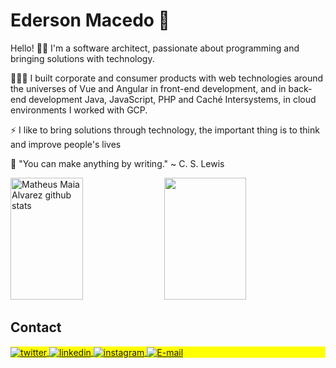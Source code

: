 # Ederson Macedo 📖

Hello! 🤝🏻 I'm a software architect, passionate about programming and bringing solutions with technology.

👩🏻‍💻 I built corporate and consumer products with web technologies around the universes of Vue and Angular in front-end development, and in back-end development Java, JavaScript, PHP and Caché Intersystems, in cloud environments I worked with GCP.

⚡ I like to bring solutions through technology, the important thing is to think and improve people's lives

📖 "You can make anything by writing." ~ C. S. Lewis

<div align="left">  
  <img width="48%" height="195px" src="https://github-readme-stats.vercel.app/api?username=oedersonmacedo&show_icons=true&count_private=true&hide_border=true&title_color=00bfbf&icon_color=00bfbf&text_color=00bfbf&bg_color=eeeeee" alt="Matheus Maia Alvarez github stats" />  
  <img width="51%" height="195px" src="https://github-readme-stats.vercel.app/api/top-langs/?username=oedersonmacedo&layout=compact&hide_border=true&title_color=00bfbf&text_color=00bfbf&bg_color=eeeeee" />
</div>

## Contact

<p align="left" style="background:yellow">
<a href="https://twitter.com/oedersonmacedo" target="_blank">
  <img align="center" src="https://img.shields.io/badge/-oedersonmacedo-05122A?style=flat&logo=twitter" alt="twitter"/>  
</a>
<a href="https://linkedin.com/in/oedersonmacedo" target="_blank">
  <img align="center" src="https://img.shields.io/badge/-oedersonmacedo-05122A?style=flat&logo=linkedin" alt="linkedin"/>
</a>
<a href="https://instagram.com/oedersonmacedo" target="_blank">
 <img align="center" src="https://img.shields.io/badge/-oedersonmacedo-05122A?style=flat&logo=instagram" alt="instagram"/>
</a>
<a href="mailto:ederson.mos@gmail.com" target="_blank">
  <img align="center" src="https://img.shields.io/badge/-ederson.mos@gmail.com-05122A?style=flat&logo=gmail" alt="E-mail"/>
</a>
</p>

